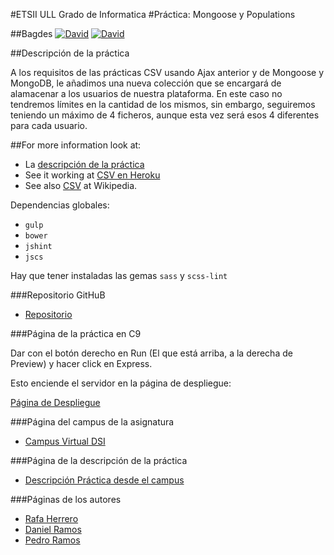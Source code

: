 #ETSII ULL Grado de Informatica 
#Práctica: Mongoose y Populations

##Bagdes
[![David](https://img.shields.io/david/ULL-ESIT-GRADOII-DSI/mongoose-y-populations-rafa-pedro-dani.svg?style=flat-square)](https://david-dm.org/ULL-ESIT-GRADOII-DSI/mongoose-y-populations-rafa-pedro-dani#info=dependencies&view=table)
[![David](https://img.shields.io/david/dev/ULL-ESIT-GRADOII-DSI/mongoose-y-populations-rafa-pedro-dani.svg?style=flat-square)](https://david-dm.org/ULL-ESIT-GRADOII-DSI/mongoose-y-populations-rafa-pedro-dani#info=devDependencies&view=table)

##Descripción de la práctica

A los requisitos de las prácticas CSV usando Ajax anterior y de Mongoose y MongoDB, le añadimos una nueva colección que se encargará de alamacenar a los usuarios de nuestra plataforma. En este caso no tendremos límites en la cantidad de los mismos, sin embargo, seguiremos teniendo un máximo de 4 ficheros, aunque esta vez será esos 4 diferentes para cada usuario.

##For more information look at:

* La [descripción de la práctica](https://casianorodriguezleon.gitbooks.io/pl1516/content/practicas/practicamongodbpopulate.html)
* See it working at [CSV en Heroku](https://cvsajax.herokuapp.com/)
* See also [CSV](http://en.wikipedia.org/wiki/Comma-separated_values) at Wikipedia.

Dependencias globales:
* `gulp`
* `bower`
* `jshint`
* `jscs`

Hay que tener instaladas las gemas `sass` y `scss-lint`

###Repositorio GitHuB

* [Repositorio](https://github.com/ULL-ESIT-GRADOII-DSI/mongoose-y-populations-rafa-pedro-dani)

###Página de la práctica en C9

Dar con el botón derecho en Run (El que está arriba, a la derecha de Preview) y hacer
click en Express.

Esto enciende el servidor en la página de despliegue:

[Página de Despliegue](http://dsi-p10.rafaherrero.c9users.io/)

###Página del campus de la asignatura
* [Campus Virtual DSI](https://campusvirtual.ull.es/1516/course/view.php?id=144)

###Página de la descripción de la práctica
* [Descripción Práctica desde el campus](https://campusvirtual.ull.es/1516/mod/page/view.php?id=193079)

###Páginas de los autores

* [Rafa Herrero](http://rafaherrero.github.io/)
* [Daniel Ramos](http://danielramosacosta.github.io/#/)
* [Pedro Ramos](http://alu0100505078.github.io/)
